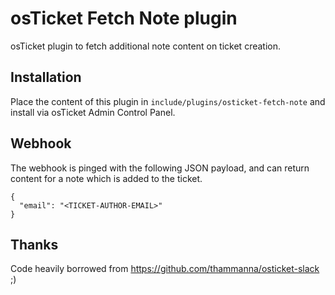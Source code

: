 # osTicket Fetch Note plugin
osTicket plugin to fetch additional note content on ticket creation.

## Installation
Place the content of this plugin in `include/plugins/osticket-fetch-note` and install via osTicket Admin Control Panel.

## Webhook
The webhook is pinged with the following JSON payload, and can return content for a note which is added to the ticket.

```
{
  "email": "<TICKET-AUTHOR-EMAIL>"
}
```

## Thanks
Code heavily borrowed from https://github.com/thammanna/osticket-slack ;)
